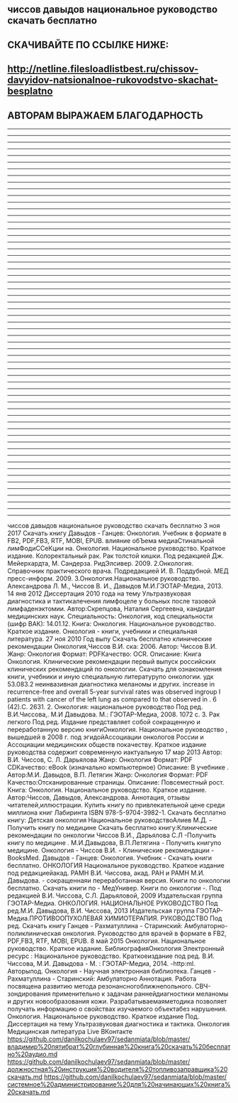 чиссов давыдов национальное руководство скачать бесплатно
--------------------------------------------------
СКАЧИВАЙТЕ ПО ССЫЛКЕ НИЖЕ:
--------------------------------------------------
http://netline.filesloadlistbest.ru/chissov-davyidov-natsionalnoe-rukovodstvo-skachat-besplatno
--------------------------------------------------
АВТОРАМ ВЫРАЖАЕМ БЛАГОДАРНОСТЬ
--------------------------------------------------
--------------------------------------------------
--------------------------------------------------
--------------------------------------------------
--------------------------------------------------
--------------------------------------------------
--------------------------------------------------
--------------------------------------------------
--------------------------------------------------
--------------------------------------------------
--------------------------------------------------
--------------------------------------------------
--------------------------------------------------
--------------------------------------------------
--------------------------------------------------
--------------------------------------------------
--------------------------------------------------
--------------------------------------------------
--------------------------------------------------
--------------------------------------------------
--------------------------------------------------
--------------------------------------------------
--------------------------------------------------
--------------------------------------------------
--------------------------------------------------
--------------------------------------------------
--------------------------------------------------
--------------------------------------------------
--------------------------------------------------
--------------------------------------------------
--------------------------------------------------
--------------------------------------------------
--------------------------------------------------
--------------------------------------------------
--------------------------------------------------
--------------------------------------------------
--------------------------------------------------
--------------------------------------------------
--------------------------------------------------
--------------------------------------------------
--------------------------------------------------
--------------------------------------------------
--------------------------------------------------
--------------------------------------------------
--------------------------------------------------
--------------------------------------------------
--------------------------------------------------
--------------------------------------------------
--------------------------------------------------
--------------------------------------------------
--------------------------------------------------
--------------------------------------------------
--------------------------------------------------
--------------------------------------------------
--------------------------------------------------
--------------------------------------------------
--------------------------------------------------
--------------------------------------------------
--------------------------------------------------
--------------------------------------------------
чиссов давыдов национальное руководство скачать бесплатно 3 ноя 2017  Скачать книгу Давыдов - Ганцев: Онкология. Учебник в формате в FB2, PDF,FB3, RTF, MOBI, EPUB. влияние обЪема медиаСтинальной лимФодиССеКции на. Онкология. Национальное руководство. Краткое издание. Колоректальный рак. Рак толстой кишки. Под редакцией Дж. Мейерхардта, М. Сандерза. РидЭлсивер. 2009. 2.Онкология. Справочник практического врача. Подредакцией И. В. Поддубной. МЕД пресс-информ. 2009. 3.Онкология.Национальное руководство. Александрова Л. М., Чиссов В. И., Давыдов М.И.ГЭОТАР-Медиа, 2013. 14 янв 2012  Диссертация 2010 года на тему Ультразвуковая диагностика и тактикалечения лимфоцеле у больных после тазовой лимфаденэктомии. Автор:Скрепцова, Наталия Сергеевна, кандидат медицинских наук. Специальность: Онкология, код специальности (шифр ВАК): 14.01.12. Книга: Онкология. Национальное руководство. Краткое издание. Онкология - книги, учебники и специальная литература. 27 ноя 2010  Год выпу Скачать бесплатно клинические рекомендации Онкология,Чиссов В.И. ска: 2006. Автор: Чиссов В.И. Жанр: Онкология Формат: PDFКачество: OCR. Описание: Книга Онкология. Клинические рекомендации первый выпуск российских клинических рекомендаций по онкологии. Скачать для ознакомления книги, учебники и иную специальную литературупо онкологии. удк 53.083.2 неинвазивная диагностика меланомы и других. increase in recurrence-free and overall 5-year survival rates was observed ingroup I patients with cancer of the left lung as compared to that observed in . 6 (42).С. 2631. 2. Онкология: национальное руководство  Под ред. В.И.Чиссова,. М.И Давыдова. М.: ГЭОТАР-Медиа, 2008. 1072 с. 3. Рак легкого Под ред. Издание представляет собой сокращенную и переработанную версию книгиОнкология. Национальное руководство , вышедшей в 2008 г. под эгидойАссоциации онкологов России и Ассоциации медицинских обществ покачеству. Краткое издание руководства содержит современную иактуальную
17 мар 2013  Автор: В.И. Чиссов, С. Л. Дарьялова Жанр: Онкология Формат: PDF  CDКачество: eBook (изначально компьютерное) Описание: В учебнике . Автор:М.И. Давыдов, В.П. Летягин Жанр: Онкология Формат: PDF Качество:Отсканированные страницы. Описание: Повсеместный рост. Книга: Онкология. Национальное руководство. Краткое издание. Автор:Чиссов, Давыдов, Александрова. Аннотация, отзывы читателей,иллюстрации. Купить книгу по привлекательной цене среди миллиона книг Лабиринта  ISBN 978-5-9704-3982-1. Скачать бесплатно книгу: Детская онкология Национальное руководствоАлиев М.Д. - Получить книгу по медицине  Скачать бесплатно книгу:Клинические рекомендации по онкологии Чиссов В.И., Дарьялова С.Л -Получить книгу по медицине . М.И.Давыдова, В.П.Летягина - Получить книгупо медицине. Онкология - Чиссов В.И. - Клинические рекомендации - BooksMed. Давыдов - Ганцев: Онкология. Учебник - Скачать книги бесплатно. ОНКОЛОГИЯ Национальное руководство. Краткое издание под редакциейакад. РАМН В.И. Чиссова, акад. РАН и РАМН М.И. Давыдова. - сокращеннаяи переработанная версия. Книги по онкологии бесплатно. Скачать книги по  - МедУнивер. Книги по онкологии -. Под редакцией В.И. Чиссова, С.Л. Дарьяловой, 2009 Издательская группа ГЭОТАР-Медиа. ОНКОЛОГИЯ. НАЦИОНАЛЬНОЕ РУКОВОДСТВО Под ред.М.И. Давыдова, В.И. Чиссова, 2013 Издательская группа ГЭОТАР-Медиа.ПРОТИВООПУХОЛЕВАЯ ХИМИОТЕРАПИЯ. РУКОВОДСТВО Под ред. Скачать книгу Ганцев - Рахматуллина - Старинский: Амбулаторно-поликлиническая онкология. Руководство для врачей в формате в FB2, PDF,FB3, RTF, MOBI, EPUB. 8 май 2015  Онкология. Национальное руководство. Краткое издание. БиблиографияОнкология Электронный ресурс : Национальное руководство. Краткоеиздание  под ред. В.И. Чиссова, М.И. Давыдова - М. : ГЭОТАР-Медиа, 2014. -http:ml. Авторыпод. Онкология - Научная электронная библиотека. Ганцев - Рахматуллина - Старинский: Амбулаторно
Аннотация. Работа посвящена развитию метода резонансногоближнепольного. СВЧ-зондирования применительно к задачам раннейдиагностики меланомы и других новообразования кожи. Разрабатываемаяметодика позволяет получать информацию о свойствах изучаемого объектабез нарушения. Онкология. Национальное руководство. Краткое издание  Под. Диссертация на тему Ультразвуковая диагностика и тактика. Онкология  Медицинская литература Live  ВКонтакте
https://github.com/danilkochulaev97/sedanmiata/blob/master/владимир%20пятибрат%20глубинная%20книга%20скачать%20бесплатно%20аудио.md
https://github.com/danilkochulaev97/sedanmiata/blob/master/должностная%20инструкция%20водителя%20топливозаправщика%20скачать.md
https://github.com/danilkochulaev97/sedanmiata/blob/master/системное%20администрирование%20для%20начинающих%20книга%20скачать.md